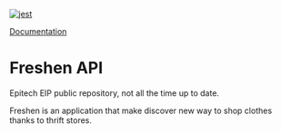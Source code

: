 [![jest](https://jestjs.io/img/jest-badge.svg)](https://github.com/facebook/jest)

[Documentation](https://app.swaggerhub.com/apis/Freshen/API/2.0.0#/)

# Freshen API

Epitech EIP public repository, not all the time up to date.

Freshen is an application that make discover new way to shop clothes thanks to thrift stores.
